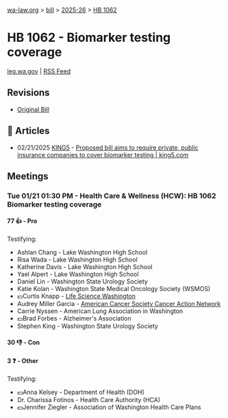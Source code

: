 [wa-law.org](/) > [bill](/bill/) > [2025-26](/bill/2025-26/) > [HB 1062](/bill/2025-26/hb/1062/)

# HB 1062 - Biomarker testing coverage
[leg.wa.gov](https://app.leg.wa.gov/billsummary?BillNumber=1062&Year=2025&Initiative=false) | [RSS Feed](./rss.xml)

## Revisions
* [Original Bill](1/)

## 📰 Articles
* 02/21/2025 [KING5](/org/king5/) - [Proposed bill aims to require private, public insurance companies to cover biomarker testing | king5.com](https://www.king5.com/article/tech/science/proposed-bill-aims-require-private-public-insurance-companies-cover-biomarker-testing/281-fb8388ac-cb4f-4363-a2cc-f8136e1a53af#:~:text=House%20Bill%201062)

## Meetings
### Tue 01/21 01:30 PM - Health Care & Wellness (HCW): HB 1062 Biomarker testing coverage
#### 77 👍 - Pro
Testifying:
* Ashlan Chang - Lake Washington High School
* Risa Wada - Lake Washington High School
* Katherine Davis - Lake Washington High School
* Yael Alpert - Lake Washington High School
* Daniel Lin - Washington State Urology Society
* Katie Kolan - Washington State Medical Oncology Society (WSMOS)
* 💵Curtis Knapp - [Life Science Washington](/org/life_science_washington/)
* Audrey Miller Garcia - [American Cancer Society Cancer Action Network](/org/american_cancer_society_cancer_action_network/)
* Carrie Nyssen - American Lung Association in Washington
* 💵Brad Forbes - Alzheimer's Association
* Stephen King - Washington State Urology Society

#### 30 👎 - Con

#### 3 ❓ - Other
Testifying:
* 💵Anna Kelsey - Department of Health (DOH)
* Dr. Charissa Fotinos - Health Care Authority (HCA)
* 💵Jennifer Ziegler - Association of Washington Health Care Plans
